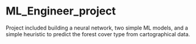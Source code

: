 # ML_Engineer_project
Project included building a neural network, two simple ML models, and a simple heuristic to predict the forest cover type from cartographical data.
